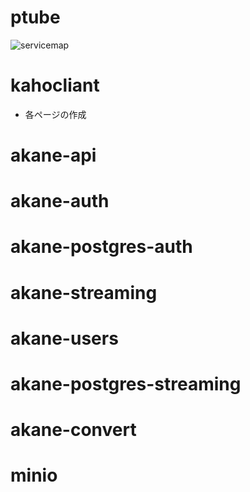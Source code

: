# ptube

![servicemap](df4a811c-8fea-427d-8fcb-9388ccaa8310)

# kahocliant
- 各ページの作成

# akane-api

# akane-auth

# akane-postgres-auth

# akane-streaming

# akane-users

# akane-postgres-streaming

# akane-convert

# minio

